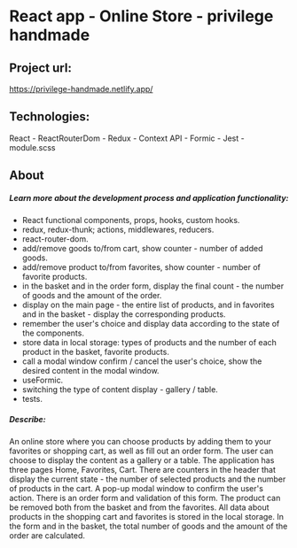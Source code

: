 # React app - Online Store - privilege handmade

## Project url:

https://privilege-handmade.netlify.app/

## Technologies:

React - ReactRouterDom - Redux - Context API - Formic - Jest - module.scss

## About

##### Learn more about the development process and application functionality:

-   React functional components, props, hooks, custom hooks.
-   redux, redux-thunk; actions, middlewares, reducers.
-   react-router-dom.
-   add/remove goods to/from cart, show counter - number of added goods.
-   add/remove product to/from favorites, show counter - number of favorite products.
-   in the basket and in the order form, display the final count - the number of goods and the amount of the order.
-   display on the main page - the entire list of products, and in favorites and in the basket - display the corresponding products.
-   remember the user's choice and display data according to the state of the components.
-   store data in local storage: types of products and the number of each product in the basket, favorite products.
-   call a modal window confirm / cancel the user's choice, show the desired content in the modal window.
-   useFormic.
-   switching the type of content display - gallery / table.
-   tests.

##### Describe:

An online store where you can choose products by adding them to your favorites or shopping cart, as well as fill out an order form. The user can choose to display the content as a gallery or a table. The application has three pages Home, Favorites, Cart. There are counters in the header that display the current state - the number of selected products and the number of products in the cart. A pop-up modal window to confirm the user's action. There is an order form and validation of this form. The product can be removed both from the basket and from the favorites. All data about products in the shopping cart and favorites is stored in the local storage. In the form and in the basket, the total number of goods and the amount of the order are calculated.
